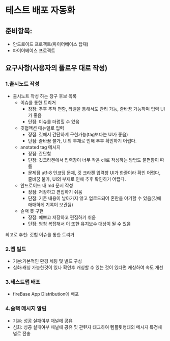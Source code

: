 # 테스트 배포 자동화

## 준비항목: 
- 안드로이드 프로젝트(파이어베이스 탑재)
- 파이어베이스 프로젝트

## 요구사항(사용자의 플로우 대로 작성)
### 1.출시노트 작성
- 출시노트 작성 하는 창구 후보 목록
  - 이슈를 통한 트리거
    - 장점: 추후 추적 편함, 라벨을 통해서도 관리 가능, 줄바꿈 가능하며 입력 UI가 좋음
    - 단점: 이슈를 더럽힐 수 있음
  - 깃헙액션 매뉴얼로 입력 
    - 장점: 깃에서 간단하게 구현가능(tag보다는 UI가 좋음)
    - 단점: 줄바꿈 불가, UI의 부재로 인해 추후 확인하기 어렵다.
  - anotated tag 메시지
    - 장점: 간단함
    - 단점: 깃크라켄에서 입력창이 너무 작음 cli로 작성하는 방법도 불편함이 따름
    - 문제점 utf-8 인코딩 문제, 깃 크라켄 입력창 UI가 한줄이라 확인 어렵다, 줄바꿈 불가, UI의 부재로 인해 추후 확인하기 어렵다.
  - 안드로이드 내 md 문서 작성
    - 장점: 저장하고 편집하기 쉬움
    - 단점: 기존 내용이 날아가지 않고 업로드되어 혼란을 야기할 수 있음(깃에 애매하게 기록이 보관됨)
  - 슬랙 봇 구현
    - 장점: 예쁘고 저장하고 편집하기 쉬움
    - 단점: 엄청 복잡해서 이 또한 유지보수 대상이 될 수 있음

최고로 추천: 깃헙 이슈를 통한 트리거

### 2.앱 빌드
- 기본:기본적인 환경 세팅 및 빌드 구성
- 심화:캐싱 가능한것이 있나 확인후 캐싱할 수 있는 것이 있다면 캐싱하여 속도 개선
 
### 3.테스트앱 배포
- fireBase App Distribution에 배포

### 4.슬랙 메시지 알림
- 기본: 성공 실패여부 채널에 공유
- 심화: 성공 실패여부 채널에 공유 및 관련자 태그하여 템플릿형태의 메시지 특정채널로 전송
